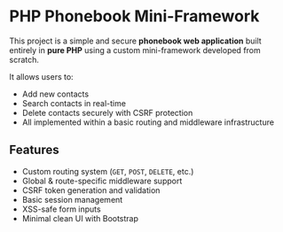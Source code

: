 # PHP Phonebook Mini-Framework

This project is a simple and secure **phonebook web application** built entirely in **pure PHP** using a custom mini-framework developed from scratch.

It allows users to:

- Add new contacts
- Search contacts in real-time
- Delete contacts securely with CSRF protection
- All implemented within a basic routing and middleware infrastructure



## Features

- Custom routing system (`GET`, `POST`, `DELETE`, etc.)
- Global & route-specific middleware support
- CSRF token generation and validation
- Basic session management
- XSS-safe form inputs
- Minimal clean UI with Bootstrap



